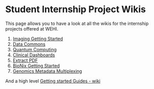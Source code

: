 # Student Internship Project Wikis

This page allows you to have a look at all the wikis for the internship projects offered at WEHI.

1. [Imaging Getting Started](https://github.com/WEHI-ResearchComputing/Imaging-Getting-Started/wiki)
2. [Data Commons](https://github.com/WEHI-ResearchComputing/data-commons/wiki)
3. [Quantum Computing](https://github.com/WEHI-ResearchComputing/quantum-computing/wiki)
4. [Clinical Dashboards](https://github.com/Clinical-Informatics-Collaborative/clinical_dashboards/wiki)
5. [Extract PDF](https://github.com/Clinical-Informatics-Collaborative/pdf-extraction-clinical-reports/wiki)
6. [BioNix Getting Started](https://github.com/WEHI-ResearchComputing/BioNix-GettingStarted/wiki)
7. [Genomics Metadata Multiplexing](https://github.com/WEHI-ResearchComputing/Genomics-Metadata-Multiplexing/wiki)


And a high level [Getting started Guides - wiki](https://github.com/Research-Data-Workflows/getting-started-guide/wiki)
